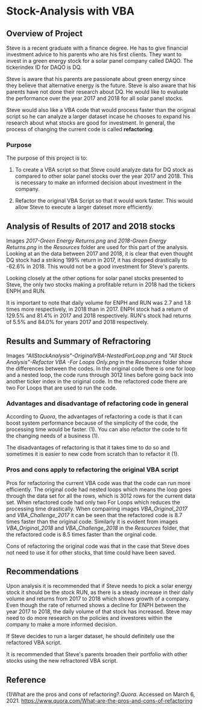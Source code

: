 # Stock-Analysis with VBA

## Overview of Project
Steve is a recent graduate with a finance degree.  He has to give financial investment advice to his parents who are his first clients. They want to invest in a green energy stock for a solar panel company called DAQO.  The tickerindex ID for DAQO is DQ.  

Steve is aware that his parents are passionate about green energy since they believe that alternative energy is the future.  Steve is also aware that his parents have not done their research about DQ.  He would like to evaluate the performance over the year 2017 and 2018 for all solar panel stocks. 

Steve would also like a VBA code that would process faster than the original script so he can analyze a larger dataset incase he chooses to expand his research about what stocks are good for investment.  In general, the process of changing the current code is called **refactoring**. 

### Purpose
The purpose of this project is to:

1. To create a VBA script so that Steve could analyze data for DQ stock as compared to other solar panel stocks over the year 2017 and 2018. This is necessary to make an informed decision about investment in the company. 

2. Refactor the original VBA Script so that it would work faster.  This would allow Steve to execute a larger dateset more efficiently.

## Analysis of Results of 2017 and 2018 stocks
Images *2017-Green Energy Returns.png* and *2018-Green Energy Returns.png* in the *Resources* folder are used for this part of the analysis.  Looking at an the data between 2017 and 2018, it is clear that even thought DQ stock had a striking 199% return in 2017, it has dropped drastically to -62.6% in 2018.  This would not be a good investment for Steve's parents.

Looking closely at the other options for solar panel stocks presented to Steve, the only two stocks making a profitable return in 2018 had the tickers ENPH and RUN.  

It is important to note that daily volume for ENPH and RUN was 2.7 and 1.8 times more respectively, in 2018 than in 2017.  ENPH stock had a return of 129.5% and 81.4% in 2017 and 2018 respectively. RUN's stock had returns of 5.5% and 84.0% for years 2017 and 2018 respectively.  

## Results and Summary of Refractoring 
Images *"AllStockAnalysis"-OriginalVBA-NestedForLoop.png* and *"All Stock Analysis"-Refactor VBA -For Loops Only.png* in the *Resources* folder show the differences between the codes.  In the original code there is one for loop and a nested loop, the code runs through 3012 lines before going back into another ticker index in the original code.  In the refactored code there are two For Loops that are used to run the code.

### Advantages and disadvantage of refactoring code in general
According to *Quora*, the advantages of refactoring a code is that it can boost system performance because of the simplicity of the code, the processing time would be faster. (1).  You can also refactor the code to fit the changing needs of a business (1).

The disadvantages of refactoring is that it takes time to do so and sometimes it is easier to new code from scratch than to refactor it (1).

### Pros and cons apply to refactoring the original VBA script
Pros for refactoring the current VBA code was that the code can run more efficiently.  The original code had nested loops which means the loop goes through the data set for all the rows, which is 3012 rows for the current data set.  When refactored code had only two For Loops which reduces the processing time drastically.  When compairing images *VBA_Original_2017* and *VBA_Challenge_2017* it can be seen that the refactored code is 8.7 times faster than the original code.  Similarly it is evident from images *VBA_Original_2018* and *VBA_Challenge_2018* in the *Resources* folder, that the refactored code is 8.5 times faster than the orginal code.

Cons of refactoring the original code was that in the case that Steve does not need to use it for other stocks, that time could have been saved.

## Recommendations
Upon analysis it is recommended that if Steve needs to pick a solar energy stock it should be the stock RUN, as there is a steady increase in their daily volume and returns from 2017 to 2018 which shows growth of a company.  Even though the rate of returned shows a decline for ENPH between the year 2017 to 2018, the daily volume of that stock has increased.  Steve may need to do more research on the policies and investores within the company to make a more informed decision.

If Steve decides to run a larger dataset, he should definitely use the refactored VBA script.

It is recommended that Steve's parents broaden their portfolio with other stocks using the new refractored VBA script.  

## Reference
(1)What are the pros and cons of refactoring?.*Quora*.  Accessed on March 6, 2021.  https://www.quora.com/What-are-the-pros-and-cons-of-refactoring
